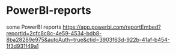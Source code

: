 # PowerBI-reports
some PowerBI reports
https://app.powerbi.com/reportEmbed?reportId=2cfc8c8c-4e59-4534-bdb8-8ba28289e975&autoAuth=true&ctid=3903f63d-922b-41af-b454-1f3d931f49a1
